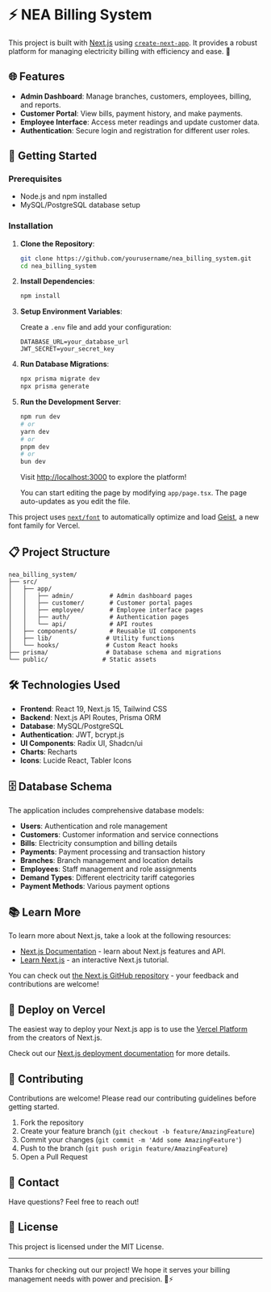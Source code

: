 # ⚡ NEA Billing System

This project is built with [Next.js](https://nextjs.org) using [`create-next-app`](https://nextjs.org/docs/app/api-reference/cli/create-next-app). It provides a robust platform for managing electricity billing with efficiency and ease. 🌟

## 🌐 Features

- **Admin Dashboard**: Manage branches, customers, employees, billing, and reports.
- **Customer Portal**: View bills, payment history, and make payments.
- **Employee Interface**: Access meter readings and update customer data.
- **Authentication**: Secure login and registration for different user roles.

## 🚀 Getting Started

### Prerequisites

- Node.js and npm installed
- MySQL/PostgreSQL database setup

### Installation

1. **Clone the Repository**:

   ```bash
   git clone https://github.com/yourusername/nea_billing_system.git
   cd nea_billing_system
   ```

2. **Install Dependencies**:

   ```bash
   npm install
   ```

3. **Setup Environment Variables**:

   Create a `.env` file and add your configuration:

   ```env
   DATABASE_URL=your_database_url
   JWT_SECRET=your_secret_key
   ```

4. **Run Database Migrations**:

   ```bash
   npx prisma migrate dev
   npx prisma generate
   ```

5. **Run the Development Server**:

   ```bash
   npm run dev
   # or
   yarn dev
   # or
   pnpm dev
   # or
   bun dev
   ```

   Visit [http://localhost:3000](http://localhost:3000) to explore the platform!

   You can start editing the page by modifying `app/page.tsx`. The page auto-updates as you edit the file.

This project uses [`next/font`](https://nextjs.org/docs/app/building-your-application/optimizing/fonts) to automatically optimize and load [Geist](https://vercel.com/font), a new font family for Vercel.

## 📋 Project Structure

```
nea_billing_system/
├── src/
│   ├── app/
│   │   ├── admin/          # Admin dashboard pages
│   │   ├── customer/       # Customer portal pages
│   │   ├── employee/       # Employee interface pages
│   │   ├── auth/           # Authentication pages
│   │   └── api/            # API routes
│   ├── components/         # Reusable UI components
│   ├── lib/               # Utility functions
│   └── hooks/             # Custom React hooks
├── prisma/                # Database schema and migrations
└── public/               # Static assets
```

## 🛠️ Technologies Used

- **Frontend**: React 19, Next.js 15, Tailwind CSS
- **Backend**: Next.js API Routes, Prisma ORM
- **Database**: MySQL/PostgreSQL
- **Authentication**: JWT, bcrypt.js
- **UI Components**: Radix UI, Shadcn/ui
- **Charts**: Recharts
- **Icons**: Lucide React, Tabler Icons

## 🗄️ Database Schema

The application includes comprehensive database models:

- **Users**: Authentication and role management
- **Customers**: Customer information and service connections
- **Bills**: Electricity consumption and billing details
- **Payments**: Payment processing and transaction history
- **Branches**: Branch management and location details
- **Employees**: Staff management and role assignments
- **Demand Types**: Different electricity tariff categories
- **Payment Methods**: Various payment options

## 📚 Learn More

To learn more about Next.js, take a look at the following resources:

- [Next.js Documentation](https://nextjs.org/docs) - learn about Next.js features and API.
- [Learn Next.js](https://nextjs.org/learn) - an interactive Next.js tutorial.

You can check out [the Next.js GitHub repository](https://github.com/vercel/next.js) - your feedback and contributions are welcome!

## 🚀 Deploy on Vercel

The easiest way to deploy your Next.js app is to use the [Vercel Platform](https://vercel.com/new?utm_medium=default-template&filter=next.js&utm_source=create-next-app&utm_campaign=create-next-app-readme) from the creators of Next.js.

Check out our [Next.js deployment documentation](https://nextjs.org/docs/app/building-your-application/deploying) for more details.

## 🤝 Contributing

Contributions are welcome! Please read our contributing guidelines before getting started.

1. Fork the repository
2. Create your feature branch (`git checkout -b feature/AmazingFeature`)
3. Commit your changes (`git commit -m 'Add some AmazingFeature'`)
4. Push to the branch (`git push origin feature/AmazingFeature`)
5. Open a Pull Request

## 📧 Contact

Have questions? Feel free to reach out!

## 📜 License

This project is licensed under the MIT License.

---

Thanks for checking out our project! We hope it serves your billing management needs with power and precision. 🔋⚡
